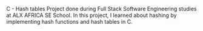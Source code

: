 C - Hash tables
Project done during Full Stack Software Engineering studies at ALX AFRICA SE School. In this project, I learned about hashing by implementing hash functions and hash tables in C. 
